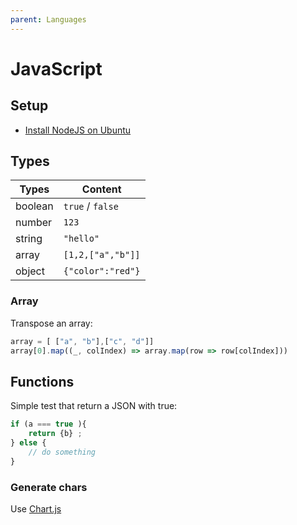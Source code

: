 ```yaml
---
parent: Languages
---
```


# JavaScript

## Setup

* [Install NodeJS on Ubuntu](https://github.com/nodesource/distributions/blob/master/README.md)

## Types

Types | Content
-|-
boolean | `true` / `false`
number | `123`
string | `"hello"`
array | `[1,2,["a","b"]]`
object | `{"color":"red"}`

### Array

Transpose an array:

```js
array = [ ["a", "b"],["c", "d"]]
array[0].map((_, colIndex) => array.map(row => row[colIndex]))
```

## Functions

Simple test that return a JSON with true:

```js
if (a === true ){
    return {b} ;
} else {
    // do something
}
```

### Generate chars

Use [Chart.js](https://www.chartjs.org/docs/latest/)
